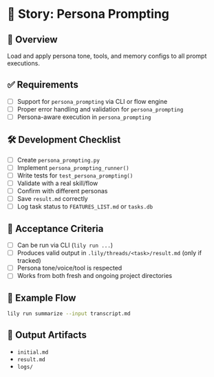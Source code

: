 # 📘 Story: Persona Prompting

## 🧭 Overview
Load and apply persona tone, tools, and memory configs to all prompt executions.

## ✅ Requirements
- [ ] Support for `persona_prompting` via CLI or flow engine
- [ ] Proper error handling and validation for `persona_prompting`
- [ ] Persona-aware execution in `persona_prompting`

## 🛠 Development Checklist
- [ ] Create `persona_prompting.py`
- [ ] Implement `persona_prompting_runner()`
- [ ] Write tests for `test_persona_prompting()`
- [ ] Validate with a real skill/flow
- [ ] Confirm with different personas
- [ ] Save `result.md` correctly
- [ ] Log task status to `FEATURES_LIST.md` or `tasks.db`

## 🧪 Acceptance Criteria
- [ ] Can be run via CLI (`lily run ...`)
- [ ] Produces valid output in `.lily/threads/<task>/result.md` (only if tracked)
- [ ] Persona tone/voice/tool is respected
- [ ] Works from both fresh and ongoing project directories

## 🧵 Example Flow
```bash
lily run summarize --input transcript.md
```

## 📁 Output Artifacts
- `initial.md`
- `result.md`
- `logs/`
